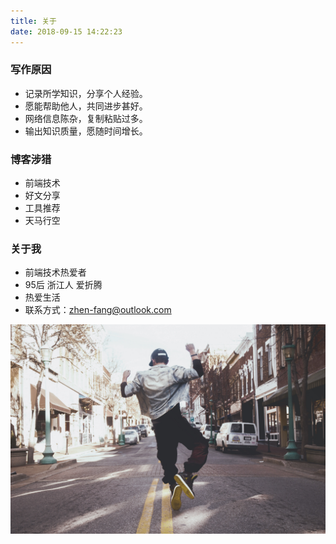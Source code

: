 ```yaml
---
title: 关于
date: 2018-09-15 14:22:23
---
```


### 写作原因
* 记录所学知识，分享个人经验。
* 愿能帮助他人，共同进步甚好。
* 网络信息陈杂，复制粘贴过多。
* 输出知识质量，愿随时间增长。

### 博客涉猎
* 前端技术
* 好文分享
* 工具推荐
* 天马行空

### 关于我
* 前端技术热爱者
* 95后 浙江人 爱折腾
* 热爱生活
* 联系方式：zhen-fang@outlook.com

![Image d](https://github.com/FangFangZhenZhen/FangFangZhenZhen.github.io/raw/SourceCode/source/images/img.jpg)